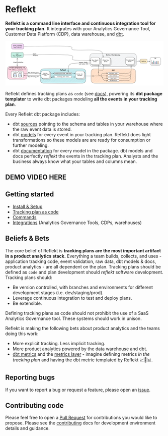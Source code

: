 <!--
SPDX-FileCopyrightText: 2022 Gregory Clunies <greg@reflekt-ci.com>

SPDX-License-Identifier: Apache-2.0
-->

# Reflekt
**Reflekt is a command line interface and continuous integration tool for your tracking plan.** It integrates with your Analytics Governance Tool, Customer Data Platform (CDP), data warehouse, and [dbt](https://www.getdbt.com/).

![reflekt-arch](/docs/reflekt_architecture.png)

Reflekt defines tracking plans as `code` (see [docs](/docs/TRACKING-PLANS-AS-CODE.md)), powering its **dbt package templater** to write dbt packages modeling **all the events in your tracking plan**.

Every Reflekt dbt package includes:
- dbt [sources](https://docs.getdbt.com/docs/building-a-dbt-project/using-sources) pointing to the schema and tables in your warehouse where the raw event data is stored.
- dbt [models](https://docs.getdbt.com/docs/building-a-dbt-project/building-models) for every event in your tracking plan. Reflekt does light transformations so these models are are ready for consumption or further modeling.
- dbt [documentation](https://docs.getdbt.com/docs/building-a-dbt-project/documentation) for every model in the package. dbt models and docs perfectly *reflekt* the events in the tracking plan. Analysts and the business always know what your tables and columns mean.
## DEMO VIDEO HERE

## Getting started
- [Install & Setup](docs/INSTALL-SETUP.md)
- [Tracking plan as code](docs/TRACKING-PLANS-AS-CODE.md)
- [Commands](docs/COMMANDS.md)
- [Integrations](docs/INTEGRATIONS.md) (Analytics Governance Tools, CDPs, warehouses)

## Beliefs & Bets
The core belief of Reflekt is **tracking plans are the most important artifact in a product analytics stack.** Everything a team builds, collects, and uses - application tracking code, event validation, raw data, dbt models & docs, product analytics - are all dependent on the plan. Tracking plans should be defined as `code` and plan development should *reflekt* software development. Tracking plans should:
  - Be version controlled, with branches and environments for different development stages (i.e. dev/staging/prod).
  - Leverage continuous integration to test and deploy plans.
  - Be extensible.

Defining tracking plans as code should not prohibit the use of a SaaS Analytics Governance tool. These systems should work in unison.

Reflekt is making the following bets about product analytics and the teams doing this work:
- More explicit tracking. Less implicit tracking.
- More product analytics powered by the data warehouse and dbt.
- [dbt metrics](https://docs.getdbt.com/docs/building-a-dbt-project/metrics) and the [metrics layer](https://docs.getdbt.com/docs/dbt-cloud/using-dbt-cloud/cloud-metrics-layer) - imagine defining metrics *in the tracking plan* and having the dbt metric templated by Reflekt 📈🤯📊.

## Reporting bugs
If you want to report a bug or request a feature, please open an [issue](https://github.com/GClunies/reflekt/issues).

## Contributing code
Please feel free to open a [Pull Request](https://github.com/GClunies/reflekt/pulls) for contributions you would like to propose. Please see the [contributing](docs/CONTRIBUTING-CODE.md) docs for development environment details and guidance.
